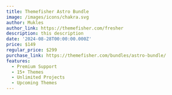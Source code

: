```yaml
---
title: Themefisher Astro Bundle
image: /images/icons/chakra.svg
author: Mukles
author_link: https://themefisher.com/fresher
description: this description
date: '2024-08-28T00:00:00.000Z'
price: $149
regular_price: $299
purchase_link: https://themefisher.com/bundles/astro-bundle/
features:
  - Premium Support
  - 15+ Themes
  - Unlimited Projects
  - Upcoming Themes
---
```

